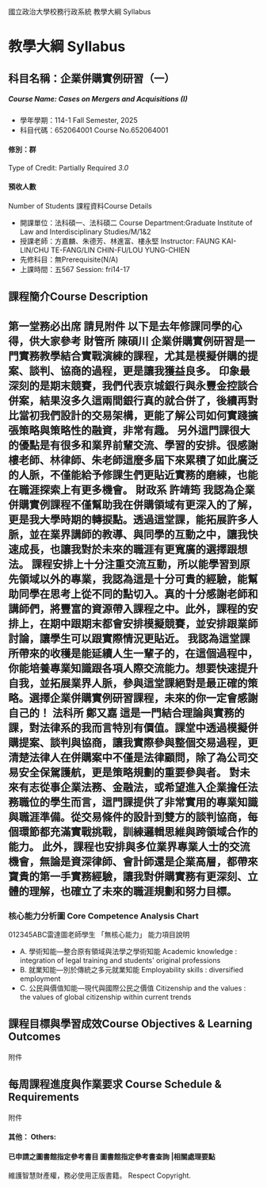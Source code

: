國立政治大學校務行政系統 教學大綱 Syllabus
# 教學大綱 Syllabus
##  科目名稱：企業併購實例研習（一） 
#####  Course Name: Cases on Mergers and Acquisitions (I)
  * 學年學期：114-1 Fall Semester, 2025 
  * 科目代碼：652064001 Course No.652064001
#### 修別：群
Type of Credit: Partially Required 
_3.0_
#### 預收人數
Number of Students
課程資料Course Details
  * 開課單位：法科碩一、法科碩二 Course Department:Graduate Institute of Law and Interdisciplinary Studies/M/1&2 
  * 授課老師：方嘉麟、朱德芳、林進富、樓永堅 Instructor: FAUNG KAI-LIN/CHU TE-FANG/LIN CHIN-FU/LOU YUNG-CHIEN 
  * 先修科目：無Prerequisite(N/A)
  * 上課時間：五567 Session: fri14-17
##  課程簡介Course Description
第一堂務必出席
請見附件
以下是去年修課同學的心得，供大家參考
財管所 陳碩川 企業併購實例研習是一門實務教學結合實戰演練的課程，尤其是模擬併購的提案、談判、協商的過程，更是讓我獲益良多。 印象最深刻的是期末競賽，我們代表京城銀行與永豐金控談合併案，結果沒多久這兩間銀行真的就合併了，後續再對比當初我們設計的交易架構，更能了解公司如何實踐擴張策略與策略性的融資，非常有趣。 另外這門課很大的優點是有很多和業界前輩交流、學習的安排。很感謝樓老師、林律師、朱老師這麼多屆下來累積了如此廣泛的人脈，不僅能給予修課生們更貼近實務的磨練，也能在職涯探索上有更多機會。 財政系 許靖筠 我認為企業併購實例課程不僅幫助我在併購領域有更深入的了解，更是我大學時期的轉捩點。透過這堂課，能拓展許多人脈，並在業界講師的教導、與同學的互動之中，讓我快速成長，也讓我對於未來的職涯有更寬廣的選擇跟想法。 課程安排上十分注重交流互動，所以能學習到原先領域以外的專業，我認為這是十分可貴的經驗，能幫助同學在思考上從不同的點切入。真的十分感謝老師和講師們，將豐富的資源帶入課程之中。此外，課程的安排上，在期中跟期末都會安排模擬競賽，並安排跟業師討論，讓學生可以跟實際情況更貼近。 我認為這堂課所帶來的收穫是能延續人生一輩子的，在這個過程中，你能培養專業知識跟各項人際交流能力。想要快速提升自我，並拓展業界人脈，參與這堂課絕對是最正確的策略。選擇企業併購實例研習課程，未來的你一定會感謝自己的！ 法科所 鄭又嘉 這是一門結合理論與實務的課，對法律系的我而言特別有價值。課堂中透過模擬併購提案、談判與協商，讓我實際參與整個交易過程，更清楚法律人在併購案中不僅是法律顧問，除了為公司交易安全保駕護航，更是策略規劃的重要參與者。 對未來有志從事企業法務、金融法，或希望進入企業擔任法務職位的學生而言，這門課提供了非常實用的專業知識與職涯準備。從交易條件的設計到雙方的談判協商，每個環節都充滿實戰挑戰，訓練邏輯思維與跨領域合作的能力。 此外，課程也安排與多位業界專業人士的交流機會，無論是資深律師、會計師還是企業高層，都帶來寶貴的第一手實務經驗，讓我對併購實務有更深刻、立體的理解，也確立了未來的職涯規劃和努力目標。  
---  
###  核心能力分析圖 Core Competence Analysis Chart
012345ABC雷達圖老師學生
「無核心能力」 
能力項目說明
  * A. 學術知能—整合原有領域與法學之學術知能 Academic knowledge : integration of legal training and students' original professions
  * B. 就業知能—別於傳統之多元就業知能 Employability skills : diversified employment
  * C. 公民與價值知能—現代與國際公民之價值 Citizenship and the values : the values of global citizenship within current trends
##  課程目標與學習成效Course Objectives & Learning Outcomes 
附件
##  每周課程進度與作業要求 Course Schedule & Requirements
附件
####  其他： Others:
####  已申請之圖書館指定參考書目  圖書館指定參考書查詢 |相關處理要點
維護智慧財產權，務必使用正版書籍。 Respect Copyright.